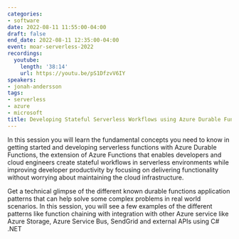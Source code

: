 ```yaml
---
categories:
- software
date: 2022-08-11 11:55:00-04:00
draft: false
end_date: 2022-08-11 12:35:00-04:00
event: moar-serverless-2022
recordings:
  youtube:
    length: '38:14'
    url: https://youtu.be/pS1DfzvV6IY
speakers:
- jonah-andersson
tags:
- serverless
- azure
- microsoft
title: Developing Stateful Serverless Workflows using Azure Durable Functions
---
```



In this session you will learn the fundamental concepts you need to know in getting started and developing serverless functions with Azure Durable Functions, the extension of Azure Functions that enables developers and cloud engineers create stateful workflows in serverless environments while improving developer productivity by focusing on delivering functionality without worrying about maintaining the cloud infrastructure.

Get a technical glimpse of the different known durable functions application patterns that can help solve some complex problems in real world scenarios. In this session, you will see a few examples of the different patterns like function chaining with integration with other Azure service like Azure Storage, Azure Service Bus, SendGrid and external APIs using C# .NET
